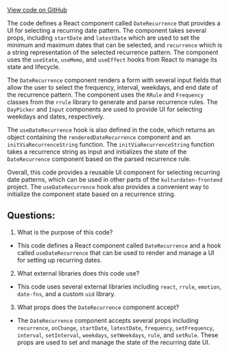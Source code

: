 [View code on GitHub](https://github.com/technologiestiftung/kulturdaten-frontend/blob/master/components/DateRecurrence/index.tsx)

The code defines a React component called `DateRecurrence` that provides a UI for selecting a recurring date pattern. The component takes several props, including `startDate` and `latestDate` which are used to set the minimum and maximum dates that can be selected, and `recurrence` which is a string representation of the selected recurrence pattern. The component uses the `useState`, `useMemo`, and `useEffect` hooks from React to manage its state and lifecycle.

The `DateRecurrence` component renders a form with several input fields that allow the user to select the frequency, interval, weekdays, and end date of the recurrence pattern. The component uses the `RRule` and `Frequency` classes from the `rrule` library to generate and parse recurrence rules. The `DayPicker` and `Input` components are used to provide UI for selecting weekdays and dates, respectively.

The `useDateRecurrence` hook is also defined in the code, which returns an object containing the `renderedDateRecurrence` component and an `initViaRecurrenceString` function. The `initViaRecurrenceString` function takes a recurrence string as input and initializes the state of the `DateRecurrence` component based on the parsed recurrence rule.

Overall, this code provides a reusable UI component for selecting recurring date patterns, which can be used in other parts of the `kulturdaten-frontend` project. The `useDateRecurrence` hook also provides a convenient way to initialize the component state based on a recurrence string.
## Questions: 
 1. What is the purpose of this code?
- This code defines a React component called `DateRecurrence` and a hook called `useDateRecurrence` that can be used to render and manage a UI for setting up recurring dates.

2. What external libraries does this code use?
- This code uses several external libraries including `react`, `rrule`, `emotion`, `date-fns`, and a custom `uid` library.

3. What props does the `DateRecurrence` component accept?
- The `DateRecurrence` component accepts several props including `recurrence`, `onChange`, `startDate`, `latestDate`, `frequency`, `setFrequency`, `interval`, `setInterval`, `weekdays`, `setWeekdays`, `rule`, and `setRule`. These props are used to set and manage the state of the recurring date UI.